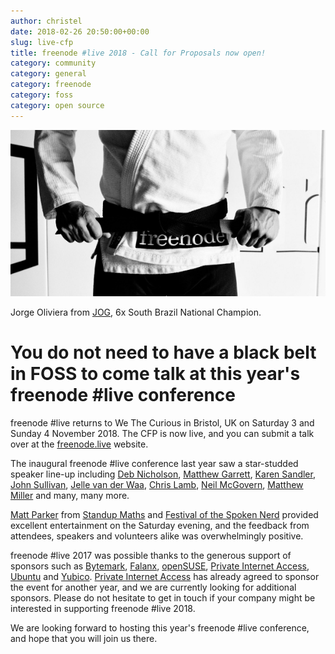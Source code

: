 ```yaml
---
author: christel
date: 2018-02-26 20:50:00+00:00
slug: live-cfp
title: freenode #live 2018 - Call for Proposals now open!
category: community
category: general
category: freenode
category: foss
category: open source
---
```


![black belt](static/img/blackbeltfoss.jpg)

Jorge Oliviera from [JOG](https://www.jog.center/), 6x South Brazil National Champion.


# You do not need to have a black belt in FOSS to come talk at this year's freenode #live conference
freenode #live returns to We The Curious in Bristol, UK on Saturday 3 and Sunday 4 November 2018. The CFP is now live, and you can submit a talk over at the [freenode.live](https://freenode.live/) website.

The inaugural freenode #live conference last year saw a star-studded speaker line-up including [Deb Nicholson](https://twitter.com/baconandcoconut), [Matthew Garrett](https://twitter.com/mjg59), [Karen Sandler](https://twitter.com/o0karen0o), [John Sullivan](https://twitter.com/johns_FSF), [Jelle van der Waa](https://twitter.com/jvdwaa), [Chris Lamb](https://twitter.com/lolamby), [Neil McGovern](https://twitter.com/nmcgovern), [Matthew Miller](https://twitter.com/mattdm) and many, many more. 

[Matt Parker](https://twitter.com/standupmaths) from [Standup Maths](http://standupmaths.com) and [Festival of the Spoken Nerd](http://festivalofthespokennerd.com) provided excellent entertainment on the Saturday evening, and the feedback from attendees, speakers and volunteers alike was overwhelmingly positive. 

freenode #live 2017 was possible thanks to the generous support of sponsors such as [Bytemark](https://www.bytemark.co.uk), [Falanx](https://falanx.com), [openSUSE](https://www.opensuse.org), [Private Internet Access](https://privateinternetaccess.com), [Ubuntu](https://ubuntu.com) and [Yubico](https://yubico.com). [Private Internet Access](https://privateinternetaccess.com) has already agreed to sponsor the event for another year, and we are currently looking for additional sponsors. Please do not hesitate to get in touch if your company might be interested in supporting freenode #live 2018.

We are looking forward to hosting this year's freenode #live conference, and hope that you will join us there.
